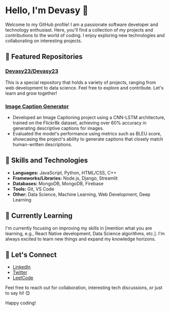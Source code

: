 <!--
**Devasy23/Devasy23** is a ✨ _special_ ✨ repository because its `README.md` (this file) appears on your GitHub profile.

Here are some ideas to get you started:

- 🔭 I’m currently working on ...
- 🌱 I’m currently learning ...
- 👯 I’m looking to collaborate on ...
- 🤔 I’m looking for help with ...
- 💬 Ask me about ...
- 📫 How to reach me: ...
- 😄 Pronouns: ...
- ⚡ Fun fact: ...
-->
# Hello, I'm Devasy 👋

Welcome to my GitHub profile! I am a passionate software developer and technology enthusiast. Here, you'll find a collection of my projects and contributions to the world of coding. I enjoy exploring new technologies and collaborating on interesting projects.

## 🌟 Featured Repositories

### [Devasy23/Devasy23](https://github.com/Devasy23/Devasy23)
This is a special repository that holds a variety of projects, ranging from web development to data science. Feel free to explore and contribute. Let's learn and grow together!

### [Image Caption Generator](https://github.com/Devasy23/Image_captionning_project)
- Developed an Image Captioning project using a CNN-LSTM architecture, trained on the Flickr8k dataset, achieving over 60% accuracy
in generating descriptive captions for images.
- Evaluated the model's performance using metrics such as BLEU score, showcasing the project's ability to generate captions that
closely match human-written descriptions.

## 🚀 Skills and Technologies
- **Languages:** JavaScript, Python, HTML/CSS, C++
- **Frameworks/Libraries:** Node.js, Django, Streamlit
- **Databases:** MongoDB, MongoDB, Firebase
- **Tools:** Git, VS Code
- **Other:** Data Science, Machine Learning, Web Development, Deep Learning

## 🌱 Currently Learning
I'm currently focusing on improving my skills in [mention what you are learning, e.g., React Native development, Data Science algorithms, etc.]. I'm always excited to learn new things and expand my knowledge horizons.

## 🔗 Let's Connect
- [LinkedIn](https://www.linkedin.com/in/devasy-patel/)
- [Twitter](https://twitter.com/Delin00249280)
- [LeetCode](https://leetcode.com/devasy-patel/)

Feel free to reach out for collaboration, interesting tech discussions, or just to say hi! 😊

Happy coding!

